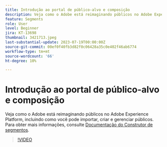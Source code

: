 ```yaml
---
title: Introdução ao portal de público-alvo e composição
description: Veja como o Adobe está reimaginando públicos no Adobe Experience Platform, incluindo como você pode importar, criar e gerenciar públicos.
feature: Segments
role: User
level: Beginner
jira: KT-13698
thumbnail: 3421713.jpeg
last-substantial-update: 2023-07-19T00:00:00Z
source-git-commit: 00ef0f40fb3d82f0c06428a35c0e402f46ab6774
workflow-type: tm+mt
source-wordcount: '66'
ht-degree: 10%

---
```



# Introdução ao portal de público-alvo e composição

Veja como o Adobe está reimaginando públicos no Adobe Experience Platform, incluindo como você pode importar, criar e gerenciar públicos. Para obter mais informações, consulte [Documentação do Construtor de segmentos](https://experienceleague.adobe.com/docs/experience-platform/segmentation/ui/segment-builder.html?lang=pt-br).

>[!VIDEO](https://video.tv.adobe.com/v/3421713/?learn=on)
